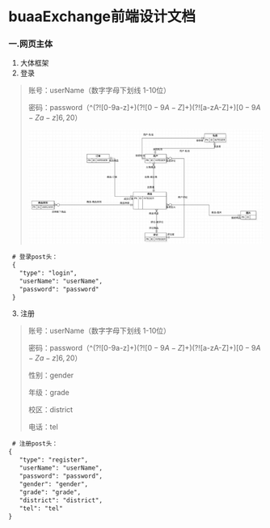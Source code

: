 # buaaExchange前端设计文档
### 一.网页主体
1. 大体框架
2. 登录
> 账号：userName（数字字母下划线 1-10位）
> 
> 密码：password（^(?![0-9a-z]+$)(?![0-9A-Z]+$)(?![a-zA-Z]+$)[0-9A-Za-z]{6,20}$）
> 
> ![img.png](img.png)
```
 # 登录post头：
 {
   "type": "login",
   "userName": "userName",
   "password": "password"
 }
```
3. 注册
> 账号：userName（数字字母下划线 1-10位）
> 
> 密码：password（^(?![0-9a-z]+$)(?![0-9A-Z]+$)(?![a-zA-Z]+$)[0-9A-Za-z]{6,20}$）
> 
> 性别：gender
> 
> 年级：grade
> 
> 校区：district
> 
> 电话：tel
```angular2html
 # 注册post头：
{
   "type": "register",
   "userName": "userName",
   "password": "password",
   "gender": "gender",
   "grade": "grade",
   "district": "district",
   "tel": "tel"
}
```


